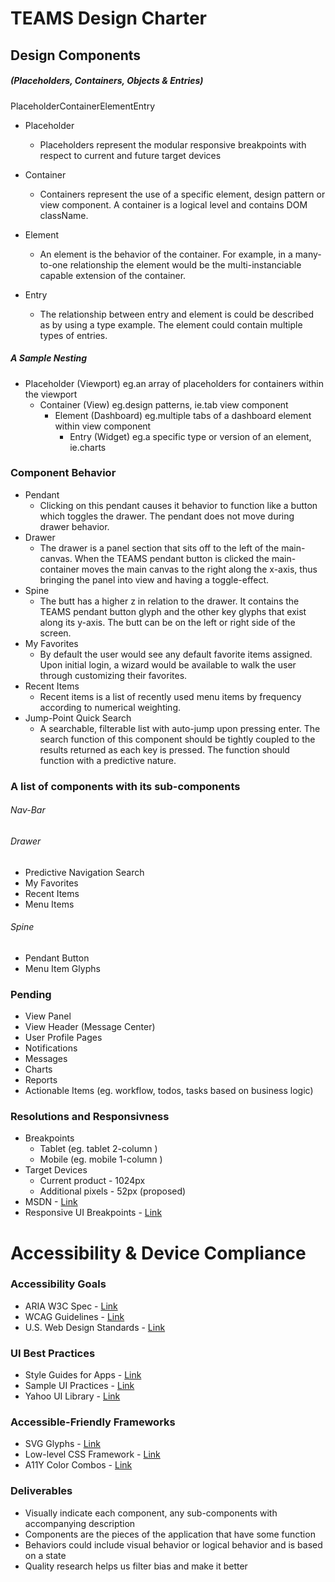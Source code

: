 # TEAMS Design Charter
## Design Components
##### (Placeholders, Containers, Objects & Entries)
PlaceholderContainerElementEntry

- Placeholder
    - Placeholders represent the 
modular responsive breakpoints
with respect to current and future
target devices

- Container
    - Containers represent the use of
a specific element, design pattern or view component. A container is a logical level and contains DOM className.

- Element
    - An element is the behavior of the container. For example, in a many-to-one relationship the element would be the multi-instanciable capable extension of the container.

- Entry
    - The relationship between entry and element is could be described as by using a type example. The element could contain multiple types of entries.

##### A Sample Nesting
- Placeholder (Viewport) eg.an array of placeholders for containers within the viewport
  - Container (View) eg.design patterns, ie.tab view component
    - Element (Dashboard) eg.multiple tabs of a dashboard element within view component
      - Entry (Widget) eg.a specific type or version of an element, ie.charts

### Component Behavior
- Pendant
  - Clicking on this pendant causes it behavior to function like a button which toggles the drawer. The pendant does not move during drawer behavior.
- Drawer
  - The drawer is a panel section that sits off to the left of the main-canvas. When the TEAMS pendant button is clicked the main-container moves the main canvas to the right along the x-axis, thus bringing the panel into view and having a toggle-effect.
- Spine
  - The butt has a higher z in relation to the drawer. It contains the TEAMS pendant button glyph and the other key glyphs that exist along its y-axis. The butt can be on the left or right side of the screen.
- My Favorites
  - By default the user would see any default favorite items assigned. Upon initial login, a wizard would be available to walk the user through customizing their favorites.
- Recent Items
  - Recent items is a list of recently used menu items by frequency according to numerical weighting.
- Jump-Point Quick Search
  - A searchable, filterable list with auto-jump upon pressing enter. The search function of this component should be tightly coupled to the results returned as each key is pressed. The function should function with a predictive nature.

### A list of components with its sub-components
###### Nav-Bar

###### Drawer
- Predictive Navigation Search
- My Favorites
- Recent Items
- Menu Items

###### Spine
- Pendant Button
- Menu Item Glyphs

### Pending
- View Panel
- View Header (Message Center)
- User Profile Pages
- Notifications
- Messages
- Charts
- Reports
- Actionable Items (eg. workflow, todos, tasks based on business logic)

### Resolutions and Responsivness
- Breakpoints
  - Tablet (eg. tablet 2-column )
  - Mobile (eg. mobile 1-column )
- Target Devices
  - Current product - 1024px
  - Additional pixels - 52px (proposed)
- MSDN - [Link](https://blogs.msdn.microsoft.com/b8/2012/03/21/scaling-to-different-screens/)
- Responsive UI Breakpoints - [Link](https://www.google.com/design/spec/layout/responsive-ui.html#responsive-ui-breakpoints)

# Accessibility & Device Compliance

### Accessibility Goals
- ARIA W3C Spec - [Link](http://www.w3.org/TR/aria-in-html/)
- WCAG Guidelines - [Link](http://www.w3.org/TR/WCAG20/#visual-audio-contrast)
- U.S. Web Design Standards - [Link](https://playbook.cio.gov/designstandards/)

### UI Best Practices
- Style Guides for Apps - [Link](https://www.google.com/design/spec/style/)
- Sample UI Practices - [Link](http://developer.android.com/training/best-ui.html)
- Yahoo UI Library - [Link](https://github.com/yui/yui3)

### Accessible-Friendly Frameworks
- SVG Glyphs - [Link](https://www.paciellogroup.com/blog/2013/12/using-aria-enhance-svg-accessibility/)
- Low-level CSS Framework - [Link](http://www.basscss.com)
- A11Y Color Combos - [Link](http://clrs.cc/a11y/)

### Deliverables
- Visually indicate each component, any sub-components with accompanying description
- Components are the pieces of the application that have some function
- Behaviors could include visual behavior or logical behavior and is based on a state
- Quality research helps us filter bias and make it better





